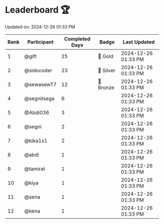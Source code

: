 # Leaderboard 🏆

Updated on: 2024-12-26 01:33 PM

| Rank | Participant       | Completed Days | Badge      | Last Updated         |
|------|-------------------|----------------|------------|----------------------|
| 1    | @gift             | 25             | 🏅 Gold     | 2024-12-26 01:33 PM |
| 2    | @sidocoder        | 23             | 🥈 Silver   | 2024-12-26 01:33 PM |
| 3    | @sewasewT7        | 12             | 🥉 Bronze   | 2024-12-26 01:33 PM |
| 4    | @segnitsega       | 6              |            | 2024-12-26 01:33 PM |
| 5    | @Abdi036          | 3              |            | 2024-12-26 01:33 PM |
| 6    | @segni            | 2              |            | 2024-12-26 01:33 PM |
| 7    | @kika1s1          | 2              |            | 2024-12-26 01:33 PM |
| 8    | @abdi             | 1              |            | 2024-12-26 01:33 PM |
| 9    | @tamirat          | 1              |            | 2024-12-26 01:33 PM |
| 10   | @kiya             | 1              |            | 2024-12-26 01:33 PM |
| 11   | @sena             | 1              |            | 2024-12-26 01:33 PM |
| 12   | @kena             | 1              |            | 2024-12-26 01:33 PM |

